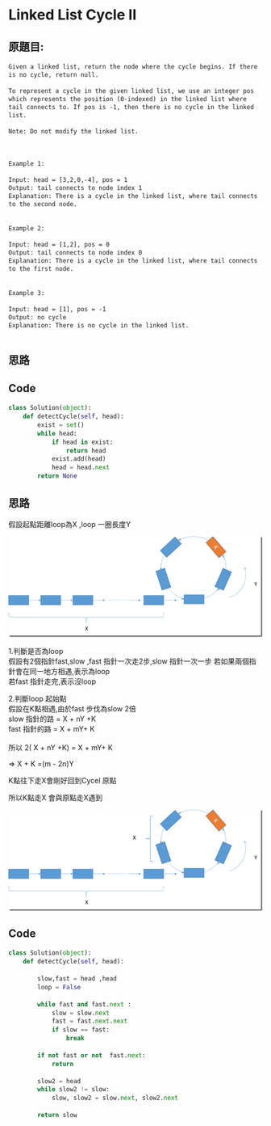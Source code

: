 # Linked List Cycle II


## 原題目:
```
Given a linked list, return the node where the cycle begins. If there is no cycle, return null.

To represent a cycle in the given linked list, we use an integer pos which represents the position (0-indexed) in the linked list where tail connects to. If pos is -1, then there is no cycle in the linked list.

Note: Do not modify the linked list.

 

Example 1:

Input: head = [3,2,0,-4], pos = 1
Output: tail connects to node index 1
Explanation: There is a cycle in the linked list, where tail connects to the second node.


Example 2:

Input: head = [1,2], pos = 0
Output: tail connects to node index 0
Explanation: There is a cycle in the linked list, where tail connects to the first node.


Example 3:

Input: head = [1], pos = -1
Output: no cycle
Explanation: There is no cycle in the linked list.


```

## 思路



## Code



``` python
class Solution(object):
    def detectCycle(self, head):
        exist = set()    
        while head:
            if head in exist:
                return head
            exist.add(head)
            head = head.next
        return None
```  



## 思路

假設起點距離loop為X ,loop 一圈長度Y

<img src="141_1.png">


1.判斷是否為loop </br>
假設有2個指針fast,slow ,fast 指針一次走2步,slow 指針一次一步
若如果兩個指針會在同一地方相遇,表示為loop</br>
若fast 指針走完,表示沒loop</br>

2.判斷loop 起始點</br>
假設在K點相遇,由於fast 步伐為slow 2倍</br>
slow 指針的路 = X + nY +K</br>
fast 指針的路 = X + mY+ K   </br>
</br>
所以 2( X + nY +K) = X + mY+ K  </br>

=> X + K =(m - 2n)Y</br>

K點往下走X會剛好回到Cycel 原點</br>

所以K點走X 會與原點走X遇到</br>



<img src="141_2.png">



## Code



``` python
class Solution(object):
    def detectCycle(self, head):
        
        slow,fast = head ,head
        loop = False
        
        while fast and fast.next :            
            slow = slow.next            
            fast = fast.next.next            
            if slow == fast:
                break              
              
        if not fast or not  fast.next:
            return        
        
        slow2 = head
        while slow2 != slow:
            slow, slow2 = slow.next, slow2.next     
        
        return slow
```  













